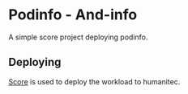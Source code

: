 # Podinfo - And-info

A simple score project deploying podinfo.

## Deploying

[Score](https://score.dev/) is used to deploy the workload to humanitec.
